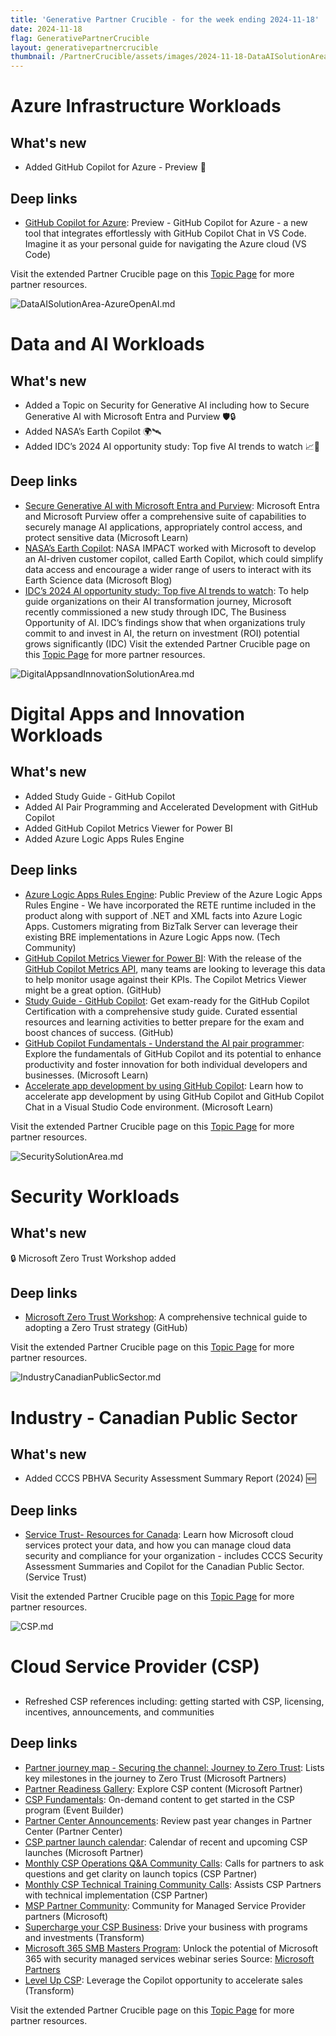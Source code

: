 ```yaml
---
title: 'Generative Partner Crucible - for the week ending 2024-11-18'
date: 2024-11-18
flag: GenerativePartnerCrucible
layout: generativepartnercrucible
thumbnail: /PartnerCrucible/assets/images/2024-11-18-DataAISolutionArea-AzureOpenAI.md-image.png
---
```


# Azure Infrastructure Workloads

## What's new

- Added GitHub Copilot for Azure - Preview 🚀

## Deep links

- [GitHub Copilot for Azure](https://code.visualstudio.com/blogs/2024/11/15/introducing-github-copilot-for-azure): Preview - GitHub Copilot for Azure - a new tool that integrates effortlessly with GitHub Copilot Chat in VS Code. Imagine it as your personal guide for navigating the Azure cloud (VS Code)

Visit the extended Partner Crucible page on this [Topic Page](https://lagimik.github.io/PartnerCrucible/AzureInfrastructureSolutionArea) for more partner resources.


![ DataAISolutionArea-AzureOpenAI.md ]( /PartnerCrucible/assets/images/2024-11-18-DataAISolutionArea-AzureOpenAI.md-image.png )

# Data and AI Workloads

## What's new

- Added a Topic on Security for Generative AI including how to Secure Generative AI with Microsoft Entra and Purview 🛡️🔒
- Added NASA’s Earth Copilot 🌍🛰
- Added IDC’s 2024 AI opportunity study: Top five AI trends to watch 📈🤖


## Deep links
- [Secure Generative AI with Microsoft Entra and Purview](https://learn.microsoft.com/en-ca/entra/architecture/secure-generative-ai): Microsoft Entra and Microsoft Purview offer a comprehensive suite of capabilities to securely manage AI applications, appropriately control access, and protect sensitive data (Microsoft Learn)
- [NASA’s Earth Copilot](https://blogs.microsoft.com/blog/2024/11/14/from-questions-to-discoveries-nasas-new-earth-copilot-brings-microsoft-ai-capabilities-to-democratize-access-to-complex-data/): NASA IMPACT worked with Microsoft to develop an AI-driven customer copilot, called Earth Copilot, which could simplify data access and encourage a wider range of users to interact with its Earth Science data (Microsoft Blog)
- [IDC’s 2024 AI opportunity study: Top five AI trends to watch](https://blogs.microsoft.com/blog/2024/11/12/idcs-2024-ai-opportunity-study-top-five-ai-trends-to-watch/): To help guide organizations on their AI transformation journey, Microsoft recently commissioned a new study through IDC, The Business Opportunity of AI. IDC’s findings show that when organizations truly commit to and invest in AI, the return on investment (ROI) potential grows significantly (IDC)
Visit the extended Partner Crucible page on this [Topic Page](https://lagimik.github.io/PartnerCrucible/DataAISolutionArea-AzureOpenAI) for more partner resources.


![ DigitalAppsandInnovationSolutionArea.md ]( /PartnerCrucible/assets/images/2024-11-18-DigitalAppsandInnovationSolutionArea.md-image.png )

# Digital Apps and Innovation Workloads

## What's new

- Added Study Guide - GitHub Copilot
- Added AI Pair Programming and Accelerated Development with GitHub Copilot
- Added GitHub Copilot Metrics Viewer for Power BI
- Added Azure Logic Apps Rules Engine

## Deep links

- [Azure Logic Apps Rules Engine](https://techcommunity.microsoft.com/blog/integrationsonazureblog/announcing-the-public-preview-of-the-azure-logic-apps-rules-engine/4163317): Public Preview of the Azure Logic Apps Rules Engine - We have incorporated the RETE runtime included in the product along with support of .NET and XML facts into Azure Logic Apps. Customers migrating from BizTalk Server can leverage their existing BRE implementations in Azure Logic Apps now. (Tech Community)
- [GitHub Copilot Metrics Viewer for Power BI](https://github.com/github-copilot-resources/copilot-metrics-viewer-power-bi): With the release of the [GitHub Copilot Metrics API](https://github.blog/changelog/2024-04-23-github-copilot-metrics-api-now-available-in-public-beta/), many teams are looking to leverage this data to help monitor usage against their KPIs. The Copilot Metrics Viewer might be a great option. (GitHub)
- [Study Guide - GitHub Copilot](https://assets.ctfassets.net/wfutmusr1t3h/3i7ISEUsTLBgOGrWrML07y/dd586e2b2b607988e2679ed8cce36a76/github-copilot-exam-preparation-study-guide.pdf): Get exam-ready for the GitHub Copilot Certification with a comprehensive study guide. Curated essential resources and learning activities to better prepare for the exam and boost chances of success. (GitHub)
- [GitHub Copilot Fundamentals - Understand the AI pair programmer](https://learn.microsoft.com/en-us/training/paths/copilot/): Explore the fundamentals of GitHub Copilot and its potential to enhance productivity and foster innovation for both individual developers and businesses. (Microsoft Learn)
- [Accelerate app development by using GitHub Copilot](https://learn.microsoft.com/en-us/training/paths/accelerate-app-development-using-github-copilot/): Learn how to accelerate app development by using GitHub Copilot and GitHub Copilot Chat in a Visual Studio Code environment. (Microsoft Learn)

Visit the extended Partner Crucible page on this [Topic Page](https://lagimik.github.io/PartnerCrucible/DigitalAppsandInnovationSolutionArea) for more partner resources.


![ SecuritySolutionArea.md ]( /PartnerCrucible/assets/images/2024-11-18-SecuritySolutionArea.md-image.png )

# Security Workloads

## What's new

🔒 Microsoft Zero Trust Workshop added

## Deep links

- [Microsoft Zero Trust Workshop](https://microsoft.github.io/zerotrustassessment/): A comprehensive technical guide to adopting a Zero Trust strategy (GitHub)

Visit the extended Partner Crucible page on this [Topic Page](https://lagimik.github.io/PartnerCrucible/SecuritySolutionArea) for more partner resources.

![ IndustryCanadianPublicSector.md ]( /PartnerCrucible/assets/images/2024-11-18-IndustryCanadianPublicSector.md-image.png )

# Industry - Canadian Public Sector

## What's new

- Added CCCS PBHVA Security Assessment Summary Report (2024) 🆕

## Deep links

- [Service Trust- Resources for Canada](https://servicetrust.microsoft.com/ViewPage/RegionalCanada): Learn how Microsoft cloud services protect your data, and how you can manage cloud data security and compliance for your organization - includes CCCS Security Assessment Summaries and Copilot for the Canadian Public Sector. (Service Trust)

Visit the extended Partner Crucible page on this [Topic Page](https://lagimik.github.io/PartnerCrucible/IndustryCanadianPublicSector) for more partner resources.


![ CSP.md ]( /PartnerCrucible/assets/images/2024-11-18-CSP.md-image.png )

# Cloud Service Provider (CSP)

## 

- Refreshed CSP references including: getting started with CSP, licensing, incentives, announcements, and communities

## Deep links

- [Partner journey map - Securing the channel: Journey to Zero Trust](https://partner.microsoft.com/en-us/resources/detail/securing-the-channel-journey-to-zero-trust-pdf): Lists key milestones in the journey to Zero Trust (Microsoft Partners)
- [Partner Readiness Gallery](https://partner.microsoft.com/en-us/resources/cloud-solution-provider-program): Explore CSP content (Microsoft Partner)
- [CSP Fundamentals](https://globalpbocomm.eventbuilder.com/CSPFundamentals): On-demand content to get started in the CSP program (Event Builder)
- [Partner Center Announcements](https://learn.microsoft.com/en-us/partner-center/announcements/): Review past year changes in Partner Center (Partner Center)
- [CSP partner launch calendar](https://partner.microsoft.com/en-us/resources/detail/partner-launch-calendar-csp-pdf): Calendar of recent and upcoming CSP launches (Microsoft Partner)
- [Monthly CSP Operations Q&A Community Calls](https://globalpbocomm.eventbuilder.com/GlobalCSP?source=CSPNewsletter): Calls for partners to ask questions and get clarity on launch topics (CSP Partner)
- [Monthly CSP Technical Training Community Calls](https://globalpbocomm.eventbuilder.com/CSPTechnicalTraining?source=PCA): Assists CSP Partners with technical implementation (CSP Partner)
- [MSP Partner Community](https://www.microsoft.com/en-us/americas-partner-blog/2023/10/18/join-the-msp-partner-community-and-expand-your-service-offerings-with-microsoft/): Community for Managed Service Provider partners (Microsoft)
- [Supercharge your CSP Business](https://cloudpartners.transform.microsoft.com/partner-gtm/csp?tab=level-up-csp-training): Drive your business with programs and investments (Transform)
- [Microsoft 365 SMB Masters Program](https://learning.eventbuilder.com/M365InfluencerSeries): Unlock the potential of Microsoft 365 with security managed services webinar series Source: [Microsoft Partners](https://partner.microsoft.com)
- [Level Up CSP](https://cloudpartners.transform.microsoft.com/level-up-csp-training): Leverage the Copilot opportunity to accelerate sales (Transform)

Visit the extended Partner Crucible page on this [Topic Page](https://lagimik.github.io/PartnerCrucible/CSP) for more partner resources.